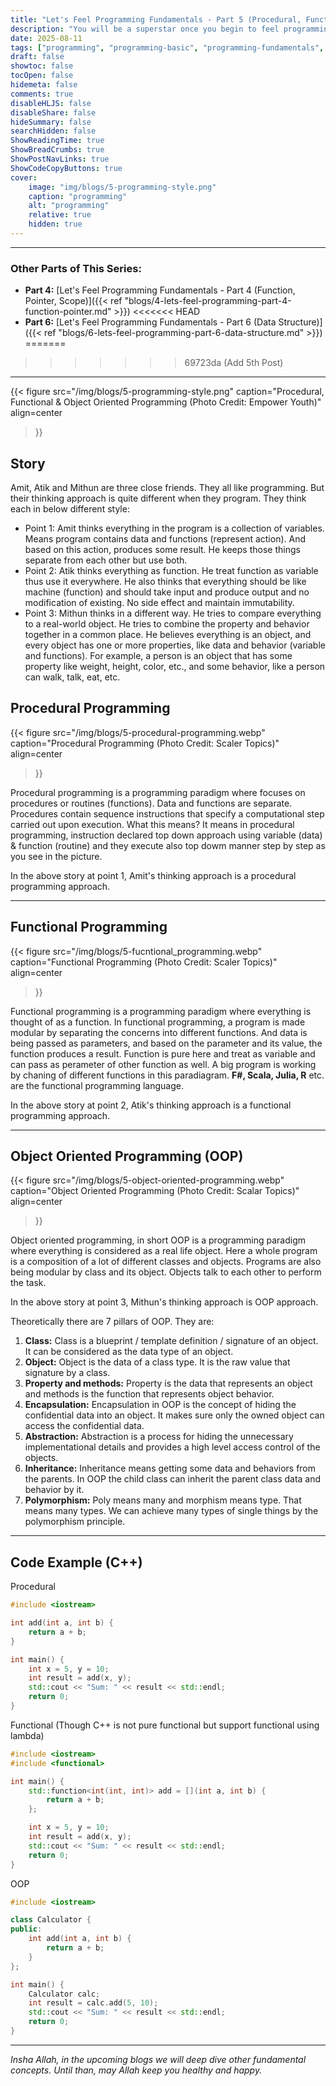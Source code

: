 ```yaml
---
title: "Let's Feel Programming Fundamentals - Part 5 (Procedural, Functional, OOP Style)"
description: "You will be a superstar once you begin to feel programming"
date: 2025-08-11
tags: ["programming", "programming-basic", "programming-fundamentals", "functional", "procedural", "OOP", "Object-Oriented-Programming"]
draft: false
showtoc: false
tocOpen: false
hidemeta: false
comments: true
disableHLJS: false
disableShare: false
hideSummary: false
searchHidden: false
ShowReadingTime: true
ShowBreadCrumbs: true
ShowPostNavLinks: true
ShowCodeCopyButtons: true
cover:
    image: "img/blogs/5-programming-style.png"
    caption: "programming"
    alt: "programming"
    relative: true
    hidden: true
---
```


---
### Other Parts of This Series:
- **Part 4:** [Let's Feel Programming Fundamentals - Part 4 (Function, Pointer, Scope)]({{< ref "blogs/4-lets-feel-programming-part-4-function-pointer.md" >}})
<<<<<<< HEAD
- **Part 6:** [Let's Feel Programming Fundamentals - Part 6 (Data Structure)]({{< ref "blogs/6-lets-feel-programming-part-6-data-structure.md" >}})
=======
>>>>>>> 69723da (Add 5th Post)
---

{{< figure
    src="/img/blogs/5-programming-style.png"
    caption="Procedural, Functional & Object Oriented Programming (Photo Credit: Empower Youth)"
    align=center
>}}

## Story
Amit, Atik and Mithun are three close friends. They all like programming. But their thinking approach is quite different when they program. They think each in below different style:

- Point 1: Amit thinks everything in the program is a collection of variables. Means program contains data and functions (represent action). And based on this action, produces some result. He keeps those things separate from each other but use both.
- Point 2: Atik thinks everything as function. He treat function as variable thus use it everywhere. He also thinks that everything should be like machine (function) and should take input and produce output and no modification of existing. No side effect and maintain immutability.
- Point 3: Mithun thinks in a different way. He tries to compare everything to a real-world object. He tries to combine the property and behavior together in a common place. He believes everything is an object, and every object has one or more properties, like data and behavior (variable and functions). For example, a person is an object that has some property like weight, height, color, etc., and some behavior, like a person can walk, talk, eat, etc.

## Procedural Programming
{{< figure
    src="/img/blogs/5-procedural-programming.webp"
    caption="Procedural Programming (Photo Credit: Scaler Topics)"
    align=center
>}}

Procedural programming is a programming paradigm where focuses on procedures or routines (functions). Data and functions are separate. Procedures contain sequence instructions that specify a computational step carried out upon execution. What this means? It means in procedural programming, instruction declared top down approach using variable (data) & function (routine) and they execute also top dowm manner step by step as you see in the picture.

In the above story at point 1, Amit's thinking approach is a procedural programming approach.

---
## Functional Programming
{{< figure
    src="/img/blogs/5-fucntional_programming.webp"
    caption="Functional Programming (Photo Credit: Scaler Topics)"
    align=center
>}}

Functional programming is a programming paradigm where everything is thought of as a function. In functional programming, a program is made modular by separating the concerns into different functions. And data is being passed as parameters, and based on the parameter and its value, the function produces a result. Function is pure here and treat as variable and can pass as perameter of other function as well. A big program is working by chaning of different functions in this paradiagram. **F#, Scala, Julia, R**  etc. are the functional programming language.

In the above story at point 2, Atik's thinking approach is a functional programming approach.

---
## Object Oriented Programming (OOP)
{{< figure
    src="/img/blogs/5-object-oriented-programming.webp"
    caption="Object Oriented Programming (Photo Credit: Scalar Topics)"
    align=center
>}}

Object oriented programming, in short OOP is a programming paradigm where everything is considered as a real life object. Here a whole program is a composition of a lot of different classes and objects. Programs are also being modular by class and its object. Objects talk to each other to perform the task.

In the above story at point 3, Mithun's thinking approach is OOP approach.

Theoretically there are 7 pillars of OOP. They are:

1. **Class:** Class is a blueprint / template definition / signature of an object. It can be considered as the data type of an object.
2. **Object:** Object is the data of a class type. It is the raw value that signature by a class.
3. **Property and methods:** Property is the data that represents an object and methods is the function that represents object behavior.
4. **Encapsulation:** Encapsulation in OOP is the concept of hiding the confidential data into an object. It makes sure only the owned object can access the confidential data.
5. **Abstraction:** Abstraction is a process for hiding the unnecessary implementational details and provides a high level access control of the objects.
6. **Inheritance:** Inheritance means getting some data and behaviors from the parents. In OOP the child class can inherit the parent class data and behavior by it. 
7. **Polymorphism:** Poly means many and morphism means type. That means many types. We can achieve many types of single things by the polymorphism principle.
---
## Code Example (C++)
Procedural
```c++
#include <iostream>

int add(int a, int b) {
    return a + b;
}

int main() {
    int x = 5, y = 10;
    int result = add(x, y);
    std::cout << "Sum: " << result << std::endl;
    return 0;
}
```

Functional (Though C++ is not pure functional but support functional using lambda)
```c++
#include <iostream>
#include <functional>

int main() {
    std::function<int(int, int)> add = [](int a, int b) {
        return a + b;
    };

    int x = 5, y = 10;
    int result = add(x, y);
    std::cout << "Sum: " << result << std::endl;
    return 0;
}
```

OOP
```c++
#include <iostream>

class Calculator {
public:
    int add(int a, int b) {
        return a + b;
    }
};

int main() {
    Calculator calc;
    int result = calc.add(5, 10);
    std::cout << "Sum: " << result << std::endl;
    return 0;
}
```
---

*Insha Allah, in the upcoming blogs we will deep dive other fundamental concepts. Until than, may Allah keep you healthy and happy.*